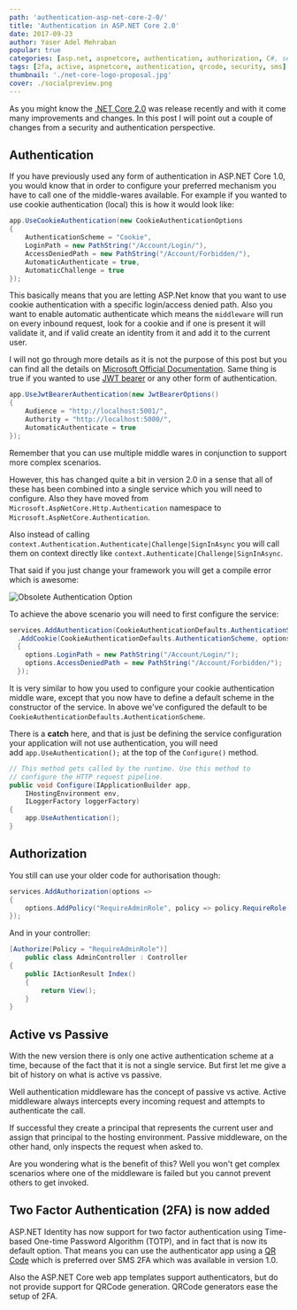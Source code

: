 ```yaml
---
path: 'authentication-asp-net-core-2-0/'
title: 'Authentication in ASP.NET Core 2.0'
date: 2017-09-23
author: Yaser Adel Mehraban
popular: true
categories: [asp.net, aspnetcore, authentication, authorization, C#, security]
tags: [2fa, active, aspnetcore, authentication, qrcode, security, sms]
thumbnail: './net-core-logo-proposal.jpg'
cover: ./socialpreview.png
---
```


As you might know the [.NET Core 2.0](https://blogs.msdn.microsoft.com/dotnet/2017/08/14/announcing-net-core-2-0/) was release recently and with it come many improvements and changes. In this post I will point out a couple of changes from a security and authentication perspective.

<!--more-->

## Authentication

If you have previously used any form of authentication in ASP.NET Core 1.0, you would know that in order to configure your preferred mechanism you have to call one of the middle-wares available. For example if you wanted to use cookie authentication (local) this is how it would look like:

```cs
app.UseCookieAuthentication(new CookieAuthenticationOptions
{
    AuthenticationScheme = "Cookie",
    LoginPath = new PathString("/Account/Login/"),
    AccessDeniedPath = new PathString("/Account/Forbidden/"),
    AutomaticAuthenticate = true,
    AutomaticChallenge = true
});
```

This basically means that you are letting ASP.Net know that you want to use cookie authentication with a specific login/access denied path. Also you want to enable automatic authenticate which means the `middleware` will run on every inbound request, look for a cookie and if one is present it will validate it, and if valid create an identity from it and add it to the current user.

I will not go through more details as it is not the purpose of this post but you can find all the details on [Microsoft Official Documentation](https://docs.microsoft.com/en-us/aspnet/core/security/authentication/identity?tabs=visual-studio%2Caspnetcore2x). Same thing is true if you wanted to use [JWT bearer](https://blogs.msdn.microsoft.com/webdev/2017/04/06/jwt-validation-and-authorization-in-asp-net-core/) or any other form of authentication.

```cs
app.UseJwtBearerAuthentication(new JwtBearerOptions()
{
    Audience = "http://localhost:5001/",
    Authority = "http://localhost:5000/",
    AutomaticAuthenticate = true
});
```

Remember that you can use multiple middle wares in conjunction to support more complex scenarios.

However, this has changed quite a bit in version 2.0 in a sense that all of these has been combined into a single service which you will need to configure. Also they have moved from `Microsoft.AspNetCore.Http.Authentication` namespace to `Microsoft.AspNetCore.Authentication`.

Also instead of calling `context.Authentication.Authenticate|Challenge|SignInAsync` you will call them on context directly like `context.Authenticate|Challenge|SignInAsync`.

That said if you just change your framework you will get a compile error which is awesome:

![Obsolete Authentication Option](./obsoleteauth.png)

To achieve the above scenario you will need to first configure the service:

```csharp
services.AddAuthentication(CookieAuthenticationDefaults.AuthenticationScheme)
  .AddCookie(CookieAuthenticationDefaults.AuthenticationScheme, options =>
  {
    options.LoginPath = new PathString("/Account/Login/");
    options.AccessDeniedPath = new PathString("/Account/Forbidden/");
  });
```

It is very similar to how you used to configure your cookie authentication middle ware, except that you now have to define a default scheme in the constructor of the service. In above we've configured the default to be `CookieAuthenticationDefaults.AuthenticationScheme`.

There is a **catch** here, and that is just be defining the service configuration your application will not use authentication, you will need add `app.UseAuthentication();` at the top of the `Configure()` method.

```csharp
// This method gets called by the runtime. Use this method to
// configure the HTTP request pipeline.
public void Configure(IApplicationBuilder app,
    IHostingEnvironment env,
    ILoggerFactory loggerFactory)
{
    app.UseAuthentication();
}
```

## Authorization

You still can use your older code for authorisation though:

```csharp
services.AddAuthorization(options =>
{
    options.AddPolicy("RequireAdminRole", policy => policy.RequireRole("Admin"));
});
```

And in your controller:

```csharp
[Authorize(Policy = "RequireAdminRole")]
    public class AdminController : Controller
{
    public IActionResult Index()
    {
        return View();
    }
}
```

## Active vs Passive

With the new version there is only one active authentication scheme at a time, because of the fact that it is not a single service. But first let me give a bit of history on what is active vs passive.

Well authentication middleware has the concept of passive vs active. Active middleware always intercepts every incoming request and attempts to authenticate the call.

If successful they create a principal that represents the current user and assign that principal to the hosting environment. Passive middleware, on the other hand, only inspects the request when asked to.

Are you wondering what is the benefit of this? Well you won't get complex scenarios where one of the middleware is failed but you cannot prevent others to get invoked.

## Two Factor Authentication (2FA) is now added

ASP.NET Identity has now support for two factor authentication using Time-based One-time Password Algorithm (TOTP), and in fact that is now its default option. That means you can use the authenticator app using a [QR Code](https://wikipedia.org/wiki/QR_code) which is preferred over SMS 2FA which was available in version 1.0.

Also the ASP.NET Core web app templates support authenticators, but do not provide support for QRCode generation. QRCode generators ease the setup of 2FA.
